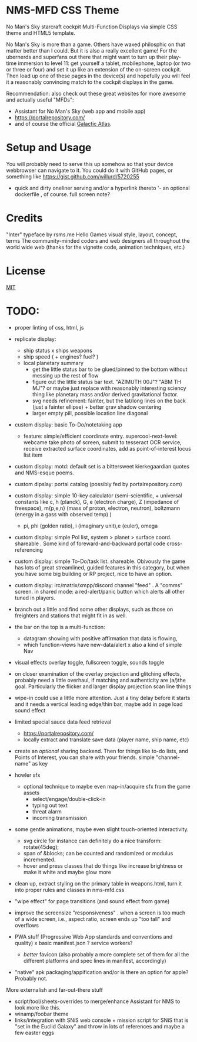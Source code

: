 # NMS-MFD CSS Theme 

No Man's Sky starcraft cockpit Multi-Function Displays via simple CSS theme and HTML5 template.

No Man's Sky is more than a game. Others have waxed philosphic on that matter better than I could. But it is also a really excellent game!
For the ubernerds and superfans out there that might want to turn up their play-time immersion to level 11:
get yourself a tablet, mobilephone, laptop (or two or three or four) and set it up like an extension of the on-screen cockpit. Then load up one of these pages in the device(s) and hopefully you will feel it a reasonably convincing match to the cockpit displays in the game.

Recommendation: also check out these great websites for more awesome and actually useful "MFDs":
 - Assistant for No Man's Sky  (web app and mobile app)
 - https://portalrepository.com/
 - and of course the official [Galactic Atlas](https://galacticatlas.nomanssky.com/).


# Setup and Usage
You will probably need to serve this up somehow so that your device webbrowser can navigate to it. You could do it with GitHub pages, or something like https://gist.github.com/willurd/5720255
- quick and dirty oneliner serving  and/or a hyperlink thereto
	'- an optional dockerfile , of course.
full screen note?


# Credits
"Inter" typeface by rsms.me
Hello Games visual style, layout, concept, terms
The community-minded coders and web designers all throughout the world wide web (thanks for the vignette code, animation techniques, etc.)


# License
[MIT](https://rem.mit-license.org/license.htm)


# TODO:
 - proper linting of css, html, js

 - replicate display: 
	- ship status
	x ships weapons
	- ship speed ( + engines? fuel? )
	- local planetary summary
		- get the little status bar to be glued/pinned to the bottom without messing up the rest of flow
		- figure out the little status bar text. "AZIMUTH 00J"? "ABM TH MJ"?  or maybe just replace with reasonably interesting sciency thing like planetary mass and/or derived gravitational factor.
		- svg needs refinement: fainter, but the lat/long lines on the back (just a fainter ellipse) + better grav shadow centering 
		- larger empty pill, possible location line diagonal

 - custom display: basic To-Do/notetaking app
	- feature: simple/efficient coordinate entry. supercool-next-level: webcame take photo of screen, submit to tesseract OCR service, receive extracted surface coordinates, add as point-of-interest locus list item

 - custom display: motd: default set is a bittersweet kierkegaardian quotes and NMS-esque poems.

 - custom dipslay: portal catalog (possibly fed by portalrepository.com)

 - custom display: simple 10-key calculator (semi-scientific, + universal constants like c, h (planck), G, e (electron charge), Z (impedance of freespace), m{p,e,n} (mass of proton, electron, neutron),  boltzmann (energy in a gass with observed temp) )
	- pi, phi (golden ratio), i (imaginary unit),e (euler), omega 

 - custom display: simple PoI list, system > planet > surface coord. shareable . Some kind of foreward-and-backward portal code cross-referencing

 - custom display: simple To-Do/task list. shareable. Obivously the game has lots of great streamlined, guided features in this category, but when you have some big building or RP project, nice to have an option.

 - custom display: irc/matrix/xmpp/discord channel "feed" . A "comms" screen. in shared mode: a red-alert/panic button which alerts all other tuned in players.

 - branch out a little and find some other displays, such as those on freighters and stations that might fit in as well.


 - the bar on the top is a multi-function: 
	- datagram showing with positive affirmation that data is flowing, 
	- which function-views have new-data/alert 
	x also a kind of simple Nav

 - visual effects overlay toggle, fullscreen toggle, sounds toggle
 - on closer examination of the overlay projection and glitching effects, probably need a little overhaul, if matching and authenticity are (a/)the goal. Particularly the flicker and larger display projection scan line things

 - wipe-in could use a little more attention. Just a tiny delay before it starts and it needs a vertical leading edge/thin bar, maybe add in page load sound effect

 - limited special sauce data feed retrieval
	- https://portalrepository.com/
	- locally extract and translate save data (player name, ship name, etc)

 - create an _optional_ sharing backend. Then for things like to-do lists, and Points of Interest, you can share with your friends. simple "channel-name" as key

 - howler sfx
	- optional technique to maybe even map-in/acquire sfx from the game assets
		- select/engage/double-click-in
		- typing out text
		- threat alarm
		- incoming transmission

 - some gentle animations, maybe even slight touch-oriented interactivity.
 	+ svg circle for instance can definitely do a nice     transform: rotate(45deg);
	- span of &blocks; can be counted and randomized or modulus incremented.
	- hover and press classes that do things like increase brightness or make it white and maybe glow more

 - clean up, extract styling on the primary table in weapons.html, turn it into proper rules and classes in nms-mfd.css

 - "wipe effect" for page transitions (and sound effect from game)


 - improve the screensize "responsiveness" . when a screen is too much of a wide screen, i.e., aspect ratio, screen ends up "too tall" and overflows

 - PWA stuff (Progressive Web App standards and conventions and quality) 
	x basic manifest.json
	? service workers? 
	- _better_ favicon (also probably a more complete set of them for all the different platforms and spec lines in manifest, accordingly)
		<link rel="apple-touch-icon" sizes="180x180" href="/apple-touch-icon.png">
		<link rel="icon" type="image/png" sizes="32x32" href="/favicon-32x32.png">
		<link rel="icon" type="image/png" sizes="16x16" href="/favicon-16x16.png">
		<link rel="manifest" href="/site.webmanifest">

 - "native" apk packaging/appification and/or is there an option for apple? Probably not.

More externalish and far-out-there stuff
 - script/tool/sheets-overrides to merge/enhance Assistant for NMS to look more like this.
 - winamp/foobar theme
 - links/integration with SNiS web console + mission script for SNiS that is "set in the Euclid Galaxy" and throw in lots of references and maybe a few easter eggs
